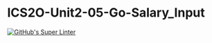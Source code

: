 # ICS2O-Unit2-05-Go-Salary_Input
[![GitHub's Super Linter](https://github.com/Infinity-deGuzman/ICS2O-Unit2-04-Go-User_Input/workflows/GitHub's%20Super%20Linter/badge.svg)](https://github.com/Infinity-deGuzman/ICS2O-Unit2-05-Go-Salary_Input/actions)